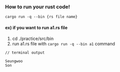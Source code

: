 ### How to run your rust code!

`cargo run -q --bin {rs file name}`

#### ex) if you want to run a1.rs file

1. cd ./practice/src/bin
2. run a1.rs file with `cargo run -q --bin a1` command

```
// terminal output

Seungwoo
Son
```
